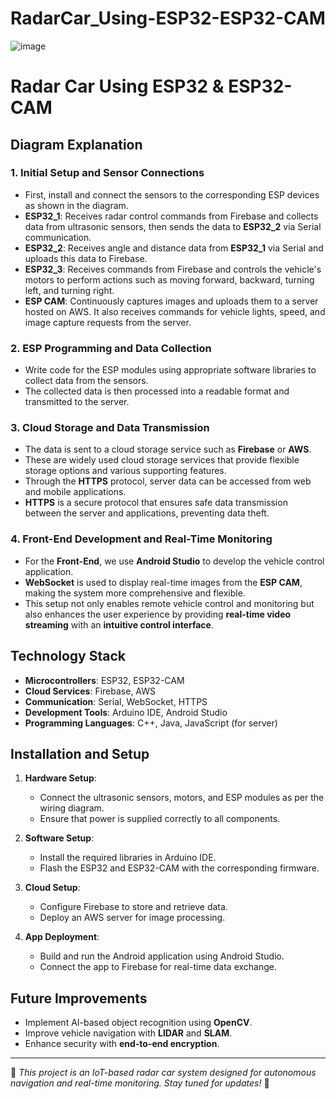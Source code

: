 # RadarCar_Using-ESP32-ESP32-CAM
![image](https://github.com/user-attachments/assets/f51e6817-d3e2-475e-a9df-31247331361f)
# Radar Car Using ESP32 & ESP32-CAM

## Diagram Explanation

### 1. Initial Setup and Sensor Connections
- First, install and connect the sensors to the corresponding ESP devices as shown in the diagram.
- **ESP32_1**: Receives radar control commands from Firebase and collects data from ultrasonic sensors, then sends the data to **ESP32_2** via Serial communication.
- **ESP32_2**: Receives angle and distance data from **ESP32_1** via Serial and uploads this data to Firebase.
- **ESP32_3**: Receives commands from Firebase and controls the vehicle's motors to perform actions such as moving forward, backward, turning left, and turning right.
- **ESP CAM**: Continuously captures images and uploads them to a server hosted on AWS. It also receives commands for vehicle lights, speed, and image capture requests from the server.

### 2. ESP Programming and Data Collection
- Write code for the ESP modules using appropriate software libraries to collect data from the sensors.
- The collected data is then processed into a readable format and transmitted to the server.

### 3. Cloud Storage and Data Transmission
- The data is sent to a cloud storage service such as **Firebase** or **AWS**.
- These are widely used cloud storage services that provide flexible storage options and various supporting features.
- Through the **HTTPS** protocol, server data can be accessed from web and mobile applications.
- **HTTPS** is a secure protocol that ensures safe data transmission between the server and applications, preventing data theft.

### 4. Front-End Development and Real-Time Monitoring
- For the **Front-End**, we use **Android Studio** to develop the vehicle control application.
- **WebSocket** is used to display real-time images from the **ESP CAM**, making the system more comprehensive and flexible.
- This setup not only enables remote vehicle control and monitoring but also enhances the user experience by providing **real-time video streaming** with an **intuitive control interface**.

## Technology Stack
- **Microcontrollers**: ESP32, ESP32-CAM
- **Cloud Services**: Firebase, AWS
- **Communication**: Serial, WebSocket, HTTPS
- **Development Tools**: Arduino IDE, Android Studio
- **Programming Languages**: C++, Java, JavaScript (for server)

## Installation and Setup
1. **Hardware Setup**:
   - Connect the ultrasonic sensors, motors, and ESP modules as per the wiring diagram.
   - Ensure that power is supplied correctly to all components.

2. **Software Setup**:
   - Install the required libraries in Arduino IDE.
   - Flash the ESP32 and ESP32-CAM with the corresponding firmware.

3. **Cloud Setup**:
   - Configure Firebase to store and retrieve data.
   - Deploy an AWS server for image processing.

4. **App Deployment**:
   - Build and run the Android application using Android Studio.
   - Connect the app to Firebase for real-time data exchange.

## Future Improvements
- Implement AI-based object recognition using **OpenCV**.
- Improve vehicle navigation with **LIDAR** and **SLAM**.
- Enhance security with **end-to-end encryption**.

---

🚀 *This project is an IoT-based radar car system designed for autonomous navigation and real-time monitoring. Stay tuned for updates!* 🚀
